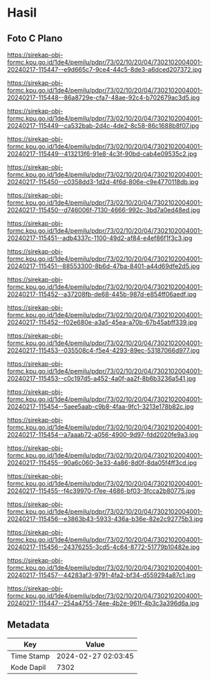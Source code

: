 # Hasil

## Foto C Plano

https://sirekap-obj-formc.kpu.go.id/1de4/pemilu/pdpr/73/02/10/20/04/7302102004001-20240217-115447--e9d665c7-9ce4-44c5-8de3-a6dced207372.jpg

https://sirekap-obj-formc.kpu.go.id/1de4/pemilu/pdpr/73/02/10/20/04/7302102004001-20240217-115448--86a8729e-cfa7-48ae-92c4-b702679ac3d5.jpg

https://sirekap-obj-formc.kpu.go.id/1de4/pemilu/pdpr/73/02/10/20/04/7302102004001-20240217-115449--ca532bab-2d4c-4de2-8c58-86c1688b8f07.jpg

https://sirekap-obj-formc.kpu.go.id/1de4/pemilu/pdpr/73/02/10/20/04/7302102004001-20240217-115449--413213f6-91e8-4c3f-90bd-cab4e09535c2.jpg

https://sirekap-obj-formc.kpu.go.id/1de4/pemilu/pdpr/73/02/10/20/04/7302102004001-20240217-115450--c0358dd3-1d2d-4f6d-806e-c9e4770118db.jpg

https://sirekap-obj-formc.kpu.go.id/1de4/pemilu/pdpr/73/02/10/20/04/7302102004001-20240217-115450--d746006f-7130-4666-992c-3bd7a0ed48ed.jpg

https://sirekap-obj-formc.kpu.go.id/1de4/pemilu/pdpr/73/02/10/20/04/7302102004001-20240217-115451--adb4337c-1100-49d2-af84-e4ef86f1f3c3.jpg

https://sirekap-obj-formc.kpu.go.id/1de4/pemilu/pdpr/73/02/10/20/04/7302102004001-20240217-115451--88553300-8b6d-47ba-8401-a44d69dfe2d5.jpg

https://sirekap-obj-formc.kpu.go.id/1de4/pemilu/pdpr/73/02/10/20/04/7302102004001-20240217-115452--a37208fb-de68-445b-987d-e854ff06aedf.jpg

https://sirekap-obj-formc.kpu.go.id/1de4/pemilu/pdpr/73/02/10/20/04/7302102004001-20240217-115452--f02e680e-a3a5-45ea-a70b-67b45abff339.jpg

https://sirekap-obj-formc.kpu.go.id/1de4/pemilu/pdpr/73/02/10/20/04/7302102004001-20240217-115453--035508c4-f5e4-4293-89ec-53187066d977.jpg

https://sirekap-obj-formc.kpu.go.id/1de4/pemilu/pdpr/73/02/10/20/04/7302102004001-20240217-115453--c0c197d5-a452-4a0f-aa2f-8b6b3236a541.jpg

https://sirekap-obj-formc.kpu.go.id/1de4/pemilu/pdpr/73/02/10/20/04/7302102004001-20240217-115454--5aee5aab-c9b8-4faa-9fc1-3213e178b82c.jpg

https://sirekap-obj-formc.kpu.go.id/1de4/pemilu/pdpr/73/02/10/20/04/7302102004001-20240217-115454--a7aaab72-a056-4900-9d97-fdd2020fe9a3.jpg

https://sirekap-obj-formc.kpu.go.id/1de4/pemilu/pdpr/73/02/10/20/04/7302102004001-20240217-115455--90a6c060-3e33-4a86-8d0f-8da05f4ff3cd.jpg

https://sirekap-obj-formc.kpu.go.id/1de4/pemilu/pdpr/73/02/10/20/04/7302102004001-20240217-115455--f4c39970-f7ee-4686-bf03-3fcca2b80775.jpg

https://sirekap-obj-formc.kpu.go.id/1de4/pemilu/pdpr/73/02/10/20/04/7302102004001-20240217-115456--e3863b43-5933-436a-b36e-82e2c92775b3.jpg

https://sirekap-obj-formc.kpu.go.id/1de4/pemilu/pdpr/73/02/10/20/04/7302102004001-20240217-115456--24376255-3cd5-4c64-8772-51779b10482e.jpg

https://sirekap-obj-formc.kpu.go.id/1de4/pemilu/pdpr/73/02/10/20/04/7302102004001-20240217-115457--44283af3-9791-4fa2-bf34-d559294a87c1.jpg

https://sirekap-obj-formc.kpu.go.id/1de4/pemilu/pdpr/73/02/10/20/04/7302102004001-20240217-115447--254a4755-74ee-4b2e-961f-4b3c3a396d6a.jpg


## Metadata

| Key        | Value               |
| ---------- | ------------------- |
| Time Stamp | 2024-02-27 02:03:45 |
| Kode Dapil | 7302                |




